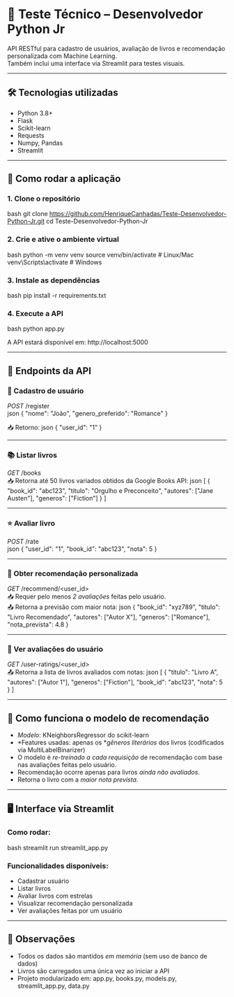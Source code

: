 # 📘 Teste Técnico – Desenvolvedor Python Jr

API RESTful para cadastro de usuários, avaliação de livros e recomendação personalizada com Machine Learning.  
Também inclui uma interface via Streamlit para testes visuais.

---

## 🛠 Tecnologias utilizadas

- Python 3.8+
- Flask
- Scikit-learn
- Requests
- Numpy, Pandas
- Streamlit

---

## 🚀 Como rodar a aplicação

### 1. Clone o repositório
bash
git clone https://github.com/HenriqueCanhadas/Teste-Desenvolvedor-Python-Jr.git
cd Teste-Desenvolvedor-Python-Jr


### 2. Crie e ative o ambiente virtual
bash
python -m venv venv
source venv/bin/activate      # Linux/Mac
venv\Scripts\activate         # Windows


### 3. Instale as dependências
bash
pip install -r requirements.txt


### 4. Execute a API
bash
python app.py

A API estará disponível em: http://localhost:5000

---

## 🧪 Endpoints da API

### 📌 Cadastro de usuário
*POST* /register  
json
{
  "nome": "João",
  "genero_preferido": "Romance"
}

📥 Retorno:
json
{
  "user_id": "1"
}

---

### 📚 Listar livros
*GET* /books  
📥 Retorna até 50 livros variados obtidos da Google Books API:
json
[
  {
    "book_id": "abc123",
    "titulo": "Orgulho e Preconceito",
    "autores": ["Jane Austen"],
    "generos": ["Fiction"]
  }
]

---

### ⭐ Avaliar livro
*POST* /rate  
json
{
  "user_id": "1",
  "book_id": "abc123",
  "nota": 5
}

---

### 🎯 Obter recomendação personalizada
*GET* /recommend/<user_id>  
📥 Requer pelo menos *2 avaliações* feitas pelo usuário.  
📤 Retorna a previsão com maior nota:
json
{
  "book_id": "xyz789",
  "titulo": "Livro Recomendado",
  "autores": ["Autor X"],
  "generos": ["Romance"],
  "nota_prevista": 4.8
}

---

### 📖 Ver avaliações do usuário
*GET* /user-ratings/<user_id>  
📤 Retorna a lista de livros avaliados com notas:
json
[
  {
    "titulo": "Livro A",
    "autores": ["Autor 1"],
    "generos": ["Fiction"],
    "book_id": "abc123",
    "nota": 5
  }
]

---

## 🧠 Como funciona o modelo de recomendação

- *Modelo*: KNeighborsRegressor do scikit-learn
- *Features usadas: apenas os **gêneros literários* dos livros (codificados via MultiLabelBinarizer)
- O modelo é *re-treinado a cada requisição* de recomendação com base nas avaliações feitas pelo usuário.
- Recomendação ocorre apenas para livros *ainda não avaliados*.
- Retorna o livro com a *maior nota prevista*.

---

## 🖥 Interface via Streamlit

### Como rodar:
bash
streamlit run streamlit_app.py

### Funcionalidades disponíveis:

- Cadastrar usuário
- Listar livros
- Avaliar livros com estrelas
- Visualizar recomendação personalizada
- Ver avaliações feitas por um usuário

---

## 📌 Observações

- Todos os dados são mantidos *em memória* (sem uso de banco de dados)
- Livros são carregados uma única vez ao iniciar a API
- Projeto modularizado em: app.py, books.py, models.py, streamlit_app.py, data.py
